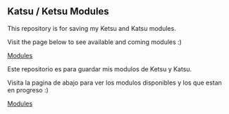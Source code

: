 ## Katsu / Ketsu Modules

This repository is for saving my Ketsu and Katsu modules.

Visit the page below to see available and coming modules :) 

[Modules](https://phantompainx.github.io/Modules-KETSU-KATSU/)

Este repositorio es para guardar mis modulos de Ketsu y Katsu.

Visita la pagina de abajo para ver los modulos disponibles y los que estan en progreso :)

[Modules](https://phantompainx.github.io/Modules-KETSU-KATSU/)